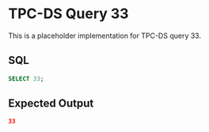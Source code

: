 # TPC-DS Query 33

This is a placeholder implementation for TPC-DS query 33.

## SQL
```sql
SELECT 33;
```

## Expected Output
```json
33
```
